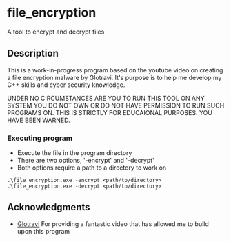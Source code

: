 # file_encryption

A tool to encrypt and decrypt files

## Description

This is a work-in-progress program based on the youtube video on creating a file encryption malware by Glotravi. It's purpose is to help me develop my C++ skills and cyber security knowledge. 


UNDER NO CIRCUMSTANCES ARE YOU TO RUN THIS TOOL ON ANY SYSTEM YOU DO NOT OWN OR DO NOT HAVE PERMISSION TO RUN SUCH PROGRAMS ON. THIS IS STRICTLY FOR EDUCAIONAL PURPOSES. YOU HAVE BEEN WARNED.

### Executing program

* Execute the file in the program directory
* There are two options, '-encrypt' and '-decrypt'
* Both options require a path to a directory to work on

```
.\file_encryption.exe -encrypt <path/to/directory>
.\file_encryption.exe -decrypt <path/to/directory>
```

## Acknowledgments
* [Glotravi](https://www.youtube.com/watch?v=DOlcAVlUbdk)
For providing a fantastic video that has allowed me to build upon this program

